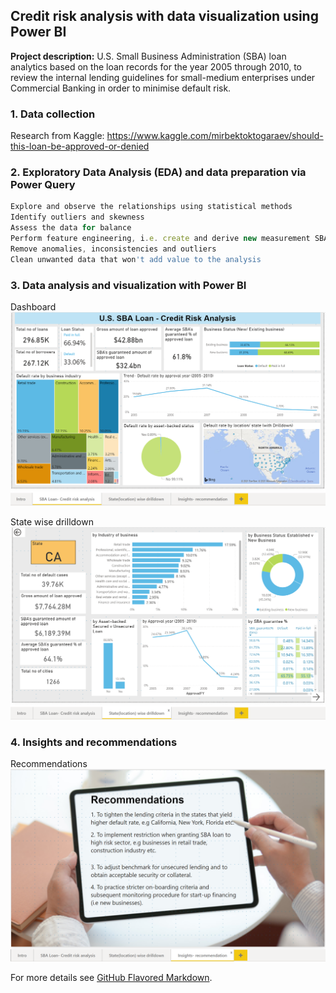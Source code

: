 ## Credit risk analysis with data visualization using Power BI

**Project description:** 
U.S. Small Business Administration (SBA) loan analytics based on the loan records for the year 2005 through 2010, to review the internal lending guidelines for small-medium enterprises under Commercial Banking in order to minimise default risk. 

### 1. Data collection
Research from Kaggle: https://www.kaggle.com/mirbektoktogaraev/should-this-loan-be-approved-or-denied 

### 2. Exploratory Data Analysis (EDA) and data preparation via Power Query

```javascript
Explore and observe the relationships using statistical methods
Identify outliers and skewness
Assess the data for balance
Perform feature engineering, i.e. create and derive new measurement SBA_guarantee%, loan status, industry code etc.
Remove anomalies, inconsistencies and outliers
Clean unwanted data that won't add value to the analysis
```

### 3. Data analysis and visualization with Power BI

Dashboard
<img src="images/powerbi.png?raw=true"/>

State wise drilldown
<img src="images/drilldownpowerbi.png?raw=true"/>

### 4. Insights and recommendations 

Recommendations
<img src="images/insightspowerbi.png?raw=true"/>

For more details see [GitHub Flavored Markdown](https://guides.github.com/features/mastering-markdown/).
